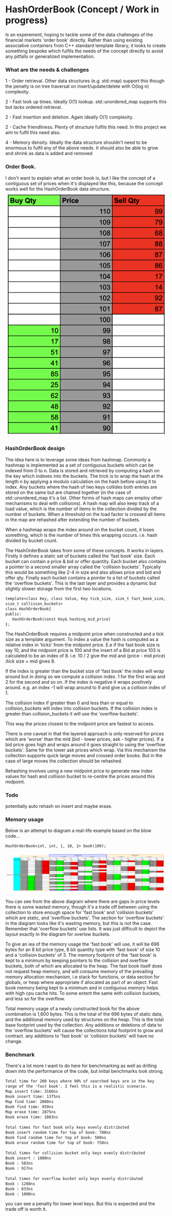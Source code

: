 # HashOrderBook (Concept / Work in progress)
Is an experement, hoping to tackle some of the data challenges of the financial markets 'order book' directly. Rather than using existing associative containers from C++ standard template library, it looks to create something bespoke which fulfils the needs of the concept directly to avoid any pitfalls or generalized implementation.

### What are the needs & challenges
 1 - Order retrieval. Other data structures (e.g. std::map) support this though the penalty is on tree traversal on insert/update/delete with O(log n) complexity.
 
 2 - Fast look up times. Ideally O(1) lookup. std::unordered_map supports this but lacks ordered retrieval. 
 
 2 - Fast insertion and deletion. Again ideally O(1) complexity. 
 
 2 - Cache friendliness. Plenty of structure fulfils this need. In this project we aim to fulfil this need also.
 
 4 - Memory density. Ideally the data structure shouldn't need to be enormous to fulfil any of the above needs. It should also be able to grow and shrink as data is added and removed

### Order Book.
I don't want to explain what an order book is, but I like the concept of a contiguous set of prices when it's displayed like this, because the concept works well for the HashOrderBook data structure.
![Order Book](Orderbook.png)

### HashOrderBook design
The idea here is to leverage some ideas from hashmap. 
Commonly a hashmap is implemented as a set of contiguous buckets which can be indexed from 0 to n. 
Data is stored and retrieved by computing a hash on the key which indexes into the buckets. The trick is to wrap the hash at the length n by applying a modulo calculation on the hash before using it to index. 
Any buckets where the hash of two keys collides both entries are stored on the same but are chained together (in the case of std::unordered_map it's a list. Other forms of hash maps can employ other mechanisms to deal with collisions).
A hash map will also keep track of a load value, which is the number of items in the collection divided by the number of buckets.
When a threshold on the load factor is crossed all items in the map are rehashed after extending the number of buckets.

When a hashmap wraps the index around on the bucket count, it loses something, which is the number of times this wrapping occurs. i.e. hash divided by bucket count. 

The HashOrderBook takes from some of these concepts.
It works in layers. Firstly it defines a static set of buckets called the 'fast book' size. Each bucket can contain a price & bid or offer quantity. 
Each bucket also contains a pointer to a second smaller array called the 'collision buckets'. Typically this would be something like 2-4 in size and also allows price and bid and offer qty. 
Finally each bucket contains a pointer to a list of buckets called the 'overflow buckets'. This is the last layer and provides a dynamic but slightly slower storage from the first two locations.

```
template<class Key, class Value, Key tick_size, size_t fast_book_size, size_t collision_buckets> 
class HashOrderBook{
public:
   HashOrderBook(const Key& hashing_mid_price)
};
```
The HashOrderBook requires a midpoint price when constructed and a tick size as a template argument.
To index a value the hash is computed as a relative index in 'ticks' from the midpoint price. E.e if the fast book size is say 10, and the midpoint price is 100 and the insert of a Bid at price 103 is calculated to be an index of 8. i.e. 10 / 2 give the mid and (price - mid price) /tick size + mid gives 8.  

If the index is greater than the bucket size of 'fast book' the index will wrap around but in doing so we compute a collision index. 1 for the first wrap and 2 for the second and so on. 
If the index is negative it wraps positively around. e.g. an index -1 will wrap around to 9 and give us a collison index of 1.

The collision index if greater than 0 and less than or equal to collision_buckets will index into collision buckets.
If the collision index is greater than collision_buckets it will use the 'overflow buckets'.

This way the prices closest to the midpoint price are fastest to access.

There is one caveat in that the layered approach is only reserved for prices which are 'worse' than the mid (bid - lower prices, ask - higher prices). If a bid price goes high and wraps around it goes straight to using the 'overflow buckets'. Same for the lower ask prices which wrap. 
Via this mechanism the collection supports quick large moves and crossed order books. But in the case of large moves the collection should be rehashed.



Rehashing involves using a new midpoint price to generate new index values for hash and collision bucket to re-centre the prices around this midpoint. 

### Todo
potentially auto rehash on insert and maybe erase.
### Memory usage
Below is an attempt to diagram a real-life example based on the blow code...
```
HashOrderBook<int, int, 1, 10, 2> book(100);
```
![Diagram](OrderBookRealLifeExample.png)


You can see from the above diagram where there are gaps in price levels there is some wasted memory, though it's a trade off between using the collection to store enough space for 'fast book' and 'collision buckets' which are static, and 'overflow buckets'. The section for 'overflow buckets' in the diagram looks like it's wasting memory, but this is not the case. Remember that 'overflow buckets' use lists. It was just difficult to depict the layout exactly in the diagram for overlow buckets.

To give an iea of the memory usage the 'fast book' will use, it will be 696 bytes for an 8 bit price type, 8 bit quantity type with 'fast book' of size 10 and a 'collision buckets' of 3. 
The memory footprint of the 'fast book' is kept to a minimum by keeping pointers to the collision and overflow buckets, both of which are allocated to the heap. 
The fast book itself does not request heap memory, and will consume memory of the prevailing memory allocation mechanism, i.e stack for functions, or data section for globals, or heap where appropriate if allocated as part of an object.
Fast book memory being kept to a minimum and in contiguous memory helps with high cpu cache hits. To some extent the same with collision buckets, and less so for the overflow.

Total memory usage of a newly constructed book for the above combination is 1,600 bytes. This is the total of the 696 bytes of static data, and the additional memory used by structures on the heap. This is the total base footprint used by the collection. Any additions or deletions of data to the 'overflow buckets' will cause the collections total footprint to grow and contract. any additions to 'fast book' or 'collision buckets' will have no change.


### Benchmark
There's a lot more I want to do here for benchmarking as well as drilling down into the performance of the code, but initial benchmarks look strong.
```
Total time for 200 keys where 90% of searched keys are in the key range of the 'fast book'. I feel this is a realistic scenario.
Map insert time: 3166ns
Book insert time: 1375ns
Map find time: 2000ns
Book find time: 959ns
Map erase time: 2875ns
Book erase time: 1083ns

Total times for fast book only keys evenly distributed
Book insert random time for top of book: 708ns
Book find random time for top of book: 500ns
Book erase random time for top of book: 750ns

Total times for collision bucket only keys evenly distributed
Book insert : 1000ns
Book : 583ns
Book : 917ns

Total times for overflow bucket only keys evenly distributed
Book : 1208ns
Book : 833ns
Book : 1000ns
```
you can see a penalty for lower level keys. But this is expected and the trade off is worth it.

